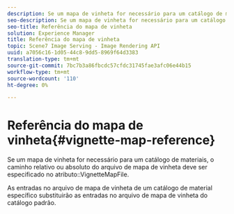 ```yaml
---
description: Se um mapa de vinheta for necessário para um catálogo de materiais, o caminho relativo ou absoluto do arquivo de mapa de vinheta deve ser especificado no atributo VignetteMapFile.
seo-description: Se um mapa de vinheta for necessário para um catálogo de materiais, o caminho relativo ou absoluto do arquivo de mapa de vinheta deve ser especificado no atributo VignetteMapFile.
seo-title: Referência do mapa de vinheta
solution: Experience Manager
title: Referência do mapa de vinheta
topic: Scene7 Image Serving - Image Rendering API
uuid: a7056c16-1d05-44c8-9dd5-8969f64d3383
translation-type: tm+mt
source-git-commit: 7bc7b3a86fbcdc57cfdc31745fae3afc06e44b15
workflow-type: tm+mt
source-wordcount: '110'
ht-degree: 0%

---
```



# Referência do mapa de vinheta{#vignette-map-reference}

Se um mapa de vinheta for necessário para um catálogo de materiais, o caminho relativo ou absoluto do arquivo de mapa de vinheta deve ser especificado no atributo::VignetteMapFile.

As entradas no arquivo de mapa de vinheta de um catálogo de material específico substituirão as entradas no arquivo de mapa de vinheta do catálogo padrão.
